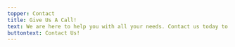 ```yaml
---
topper: Contact
title: Give Us A Call!
text: We are here to help you with all your needs. Contact us today to get started.
buttontext: Contact Us!
---
```

